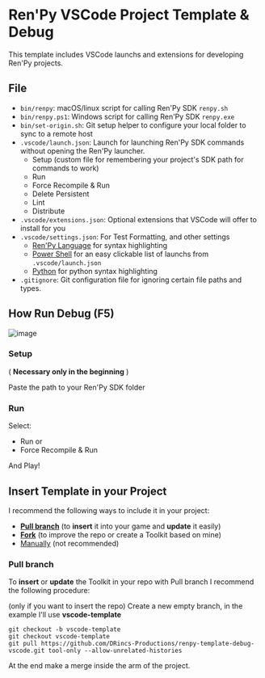 # Ren'Py VSCode Project Template & Debug

This template includes VSCode launchs and extensions for developing Ren'Py projects.

## File

- `bin/renpy`: macOS/linux script for calling Ren'Py SDK `renpy.sh`
- `bin/renpy.ps1`: Windows script for calling Ren'Py SDK `renpy.exe`
- `bin/set-origin.sh`: Git setup helper to configure your local folder to sync to a remote host
- `.vscode/launch.json`: Launch for launching Ren'Py SDK commands without opening the Ren'Py launcher.
  - Setup (custom file for remembering your project's SDK path for commands to work)
  - Run
  - Force Recompile & Run
  - Delete Persistent
  - Lint
  - Distribute
- `.vscode/extensions.json`: Optional extensions that VSCode will offer to install for you
- `.vscode/settings.json`: For Test Formatting, and other settings
  - [Ren'Py Language](https://marketplace.visualstudio.com/items?itemName=LuqueDaniel.languague-renpy) for syntax highlighting
  - [Power Shell](https://marketplace.visualstudio.com/items?itemName=ms-vscode.PowerShell) for an easy clickable list of launchs from `.vscode/launch.json`
  - [Python](https://marketplace.visualstudio.com/items?itemName=spmeesseman.vscode-taskexplorer) for python syntax highlighting
- `.gitignore`: Git configuration file for ignoring certain file paths and types.

## How Run Debug (F5)

![image](https://user-images.githubusercontent.com/67595890/179401467-c8abbc9b-8970-4bad-af86-2b5b31c173a4.png)


### Setup

( **Necessary only in the beginning** )

Paste the path to your Ren'Py SDK folder

### Run

Select:

- Run or
- Force Recompile & Run

And Play!

## Insert Template in your Project

I recommend the following ways to include it in your project:

- [**Pull branch**](#pull-branch) (to **insert** it into your game and **update** it easily)
- [**Fork**](https://docs.github.com/en/get-started/quickstart/fork-a-repo) (to improve the repo or create a Toolkit based on mine)
- [Manually](https://github.com/DRincs-Productions/renpy-template-debug-vscode/releases) (not recommended)

### Pull branch

To **insert** or **update** the Toolkit in your repo with Pull branch I recommend the following procedure:

(only if you want to insert the repo) Create a new empty branch, in the example I'll use **vscode-template**

```shell
git checkout -b vscode-template
git checkout vscode-template
git pull https://github.com/DRincs-Productions/renpy-template-debug-vscode.git tool-only --allow-unrelated-histories

```

At the end make a merge inside the arm of the project.
